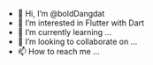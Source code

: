 - 👋 Hi, I’m @boldDangdat
- 👀 I’m interested in Flutter with Dart
- 🌱 I’m currently learning ...
- 💞️ I’m looking to collaborate on ...
- 📫 How to reach me ...

<!---
boldDangdat/boldDangdat is a ✨ special ✨ repository because its `README.md` (this file) appears on your GitHub profile.
You can click the Preview link to take a look at your changes.
--->
